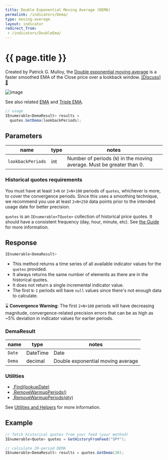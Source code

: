 ```yaml
---
title: Double Exponential Moving Average (DEMA)
permalink: /indicators/Dema/
type: moving-average
layout: indicator
redirect_from:
 - /indicators/DoubleEma/
---
```


# {{ page.title }}

Created by Patrick G. Mulloy, the [Double exponential moving average](https://en.wikipedia.org/wiki/Double_exponential_moving_average) is a faster smoothed EMA of the Close price over a lookback window.
[[Discuss] :speech_balloon:]({{site.github.repository_url}}/discussions/807 "Community discussion about this indicator")

![image]({{site.baseurl}}/assets/charts/Dema.png)

See also related [EMA](../Ema#content) and [Triple EMA](../Tema#content).

```csharp
// usage
IEnumerable<DemaResult> results =
  quotes.GetDema(lookbackPeriods);
```

## Parameters

| name | type | notes
| -- |-- |--
| `lookbackPeriods` | int | Number of periods (`N`) in the moving average.  Must be greater than 0.

### Historical quotes requirements

You must have at least `3×N` or `2×N+100` periods of `quotes`, whichever is more, to cover the convergence periods.  Since this uses a smoothing technique, we recommend you use at least `2×N+250` data points prior to the intended usage date for better precision.

`quotes` is an `IEnumerable<TQuote>` collection of historical price quotes.  It should have a consistent frequency (day, hour, minute, etc).  See [the Guide]({{site.baseurl}}/guide/#historical-quotes) for more information.

## Response

```csharp
IEnumerable<DemaResult>
```

- This method returns a time series of all available indicator values for the `quotes` provided.
- It always returns the same number of elements as there are in the historical quotes.
- It does not return a single incremental indicator value.
- The first `N-1` periods will have `null` values since there's not enough data to calculate.

:hourglass: **Convergence Warning**: The first `2×N+100` periods will have decreasing magnitude, convergence-related precision errors that can be as high as ~5% deviation in indicator values for earlier periods.

### DemaResult

| name | type | notes
| -- |-- |--
| `Date` | DateTime | Date
| `Dema` | decimal | Double exponential moving average

### Utilities

- [.Find(lookupDate)]({{site.baseurl}}/utilities#find-indicator-result-by-date)
- [.RemoveWarmupPeriods()]({{site.baseurl}}/utilities#remove-warmup-periods)
- [.RemoveWarmupPeriods(qty)]({{site.baseurl}}/utilities#remove-warmup-periods)

See [Utilities and Helpers]({{site.baseurl}}/utilities#utilities-for-indicator-results) for more information.

## Example

```csharp
// fetch historical quotes from your feed (your method)
IEnumerable<Quote> quotes = GetHistoryFromFeed("SPY");

// calculate 20-period DEMA
IEnumerable<DemaResult> results = quotes.GetDema(20);
```
